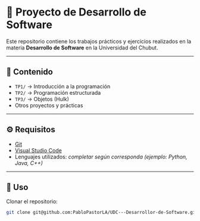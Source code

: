 # 📘 Proyecto de Desarrollo de Software

Este repositorio contiene los trabajos prácticos y ejercicios realizados en la materia **Desarrollo de Software** en la Universidad del Chubut.

---

## 📂 Contenido

- `TP1/` → Introducción a la programación  
- `TP2/` → Programación estructurada  
- `TP3/` → Objetos (Hulk)  
- Otros proyectos y prácticas

---

## ⚙️ Requisitos

- [Git](https://git-scm.com/)  
- [Visual Studio Code](https://code.visualstudio.com/)  
- Lenguajes utilizados: *completar según corresponda (ejemplo: Python, Java, C++)*

---

## 🚀 Uso

Clonar el repositorio:

```bash
git clone git@github.com:PabloPastorLA/UDC---Desarrollor-de-Software.git
